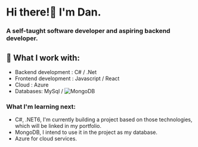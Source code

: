 # Hi there!:wave: I'm Dan.
### A self-taught software developer and aspiring backend developer.

## :wrench: What I work with:
- Backend development : C# / .Net
- Frontend development : Javascript / React
- Cloud : Azure
- Databases: MySql / ![MongoDB](https://img.shields.io/badge/MongoDB-%234ea94b.svg?style=for-the-badge&logo=mongodb&logoColor=white)

### What I'm learning next:
- C#, .NET6, I'm currently building a project based on those technologies, which will be linked in my portfolio.
- MongoDB, I intend to use it in the project as my database.
- Azure for cloud services.

<!---
danielkuc/danielkuc is a ✨ special ✨ repository because its `README.md` (this file) appears on your GitHub profile.
You can click the Preview link to take a look at your changes.
--->
